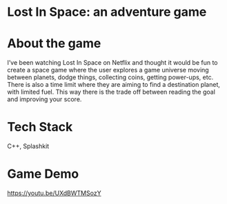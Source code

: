 # Lost In Space: an adventure game

# About the game 
I’ve been watching Lost In Space on Netflix and thought it would be fun to create a space game
where the user explores a game universe moving between planets, dodge things, collecting coins,
getting power-ups, etc. There is also a time limit where they are aiming to find a destination
planet, with limited fuel. This way there is the trade off between reading the goal and improving your
score.

# Tech Stack
C++, Splashkit

# Game Demo
https://youtu.be/UXdBWTMSozY

